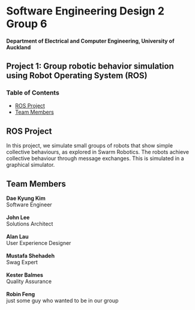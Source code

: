 # Software Engineering Design 2 Group 6
#### Department of Electrical and Computer Engineering, University of Auckland
## Project 1: Group robotic behavior simulation using Robot Operating System (ROS)

### Table of Contents
* [ROS Project](#about)
* [Team Members](#team-members)

## <a name="about"></a>ROS Project
In this project, we simulate small groups of robots that show simple collective behaviours, as explored in Swarm Robotics. The robots achieve collective behaviour through message exchanges. This is simulated in a graphical simulator.

## <a name="team-members"></a>Team Members
<strong>Dae Kyung Kim</strong><br/>
Software Engineer<br/><br/>
<strong>John Lee</strong><br/>
Solutions Architect<br/><br/>
<strong>Alan Lau</strong><br/>
User Experience Designer<br/><br/>
<strong>Mustafa Shehadeh</strong><br/>
Swag Expert<br/><br/>
<strong>Kester Balmes</strong><br/>
Quality Assurance<br/><br/>
<strong>Robin Feng</strong><br/>
just some guy who wanted to be in our group
